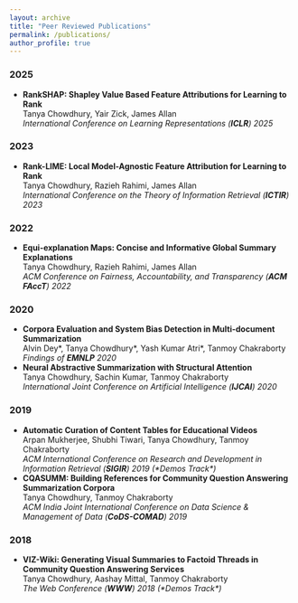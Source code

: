```yaml
---
layout: archive
title: "Peer Reviewed Publications"
permalink: /publications/
author_profile: true
---
```


<div class="publications">
  
  <h3>2025</h3>
  <ul>
    <li><strong>RankSHAP: Shapley Value Based Feature Attributions for Learning to Rank</strong><br>
      <span class="author"><span class="highlight-name">Tanya Chowdhury</span>, Yair Zick, James Allan</span><br>
      <em>International Conference on Learning Representations (<b>ICLR</b>) 2025</em>
    </li>
  </ul>

  <h3>2023</h3>
  <ul>
    <li><strong>Rank-LIME: Local Model-Agnostic Feature Attribution for Learning to Rank</strong><br>
      <span class="author"><span class="highlight-name">Tanya Chowdhury</span>, Razieh Rahimi, James Allan</span><br>
      <em>International Conference on the Theory of Information Retrieval (<b>ICTIR</b>) 2023</em>
    </li>
  </ul>

  <h3>2022</h3>
  <ul>
    <li><strong>Equi-explanation Maps: Concise and Informative Global Summary Explanations</strong><br>
      <span class="author"><span class="highlight-name">Tanya Chowdhury</span>, Razieh Rahimi, James Allan</span><br>
      <em>ACM Conference on Fairness, Accountability, and Transparency (<b>ACM FAccT</b>) 2022</em>
    </li>
  </ul>

  <h3>2020</h3>
  <ul>
    <li><strong>Corpora Evaluation and System Bias Detection in Multi-document Summarization</strong><br>
      <span class="author">Alvin Dey*, <span class="highlight-name">Tanya Chowdhury*</span>, Yash Kumar Atri*, Tanmoy Chakraborty</span><br>
      <em>Findings of <b>EMNLP</b> 2020</em>
    </li>
    <li><strong>Neural Abstractive Summarization with Structural Attention</strong><br>
      <span class="author"><span class="highlight-name">Tanya Chowdhury</span>, Sachin Kumar, Tanmoy Chakraborty</span><br>
      <em>International Joint Conference on Artificial Intelligence (<b>IJCAI</b>) 2020</em>
    </li>
  </ul>

  <h3>2019</h3>
  <ul>
    <li><strong>Automatic Curation of Content Tables for Educational Videos</strong><br>
      <span class="author">Arpan Mukherjee, Shubhi Tiwari, <span class="highlight-name">Tanya Chowdhury</span>, Tanmoy Chakraborty</span><br>
      <em>ACM International Conference on Research and Development in Information Retrieval (<b>SIGIR</b>) 2019 (*Demos Track*)</em>
    </li>
    <li><strong>CQASUMM: Building References for Community Question Answering Summarization Corpora</strong><br>
      <span class="author"><span class="highlight-name">Tanya Chowdhury</span>, Tanmoy Chakraborty</span><br>
      <em>ACM India Joint International Conference on Data Science & Management of Data (<b>CoDS-COMAD</b>) 2019</em>
    </li>
  </ul>

  <h3>2018</h3>
  <ul>
    <li><strong>VIZ-Wiki: Generating Visual Summaries to Factoid Threads in Community Question Answering Services</strong><br>
      <span class="author"><span class="highlight-name">Tanya Chowdhury</span>, Aashay Mittal, Tanmoy Chakraborty</span><br>
      <em>The Web Conference (<b>WWW</b>) 2018 (*Demos Track*)</em>
    </li>
  </ul>

</div>